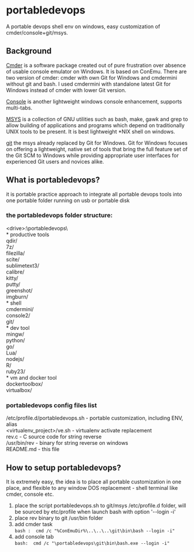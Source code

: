 # portabledevops

A portable devops shell env on windows, easy customization of cmder/console+git/msys.

## Background

[Cmder](https://github.com/cmderdev/cmder) is a software package created out of pure frustration over absence of usable console emulator on Windows. It is based on ConEmu. There are two version of cmder: cmder with own Git for Windows and cmdermini without git and bash. I used cmdermini with standalone latest Git for Windows instead of cmder with lower Git version.

[Console](https://sourceforge.net/projects/console/) is another lightweight windows console enhancement, supports multi-tabs.

[MSYS](http://www.mingw.org/wiki/MSYS) is a collection of GNU utilities such as bash, make, gawk and grep to allow building of applications and programs which depend on traditionally UNIX tools to be present. It is best lightweight *NIX shell on windows.

[git](https://git-for-windows.github.io/) the msys already replaced by Git for Windows. Git for Windows focuses on offering a lightweight, native set of tools that bring the full feature set of the Git SCM to Windows while providing appropriate user interfaces for experienced Git users and novices alike.

## What is portabledevops?

it is portable practice approach to integrate all portable devops tools into one portable folder running on usb or portable disk  
### the portabledevops folder structure:    
&lt;drive&gt;:\portabledevops\  
\* productive tools      
qdir/   
7z/   
filezilla/   
scite/                 
sublimetext3/  
calibre/  
kitty/  
putty/  
greenshot/             
imgburn/   
\* shell      
cmdermini/             
console2/  
git/                              
\* dev tool    
mingw/    
python/               
go/                                              
Lua/                                   
nodejs/                
R/                     
ruby23/                  
\* vm and docker tool                                             
dockertoolbox/        
virtualbox/   

### portabledevops config files list  
/etc/profile.d/portabledevops.sh - portable customization, including ENV, alias  
&lt;virtualenv_project&gt;/ve.sh - virtualenv activate replacement   
rev.c - C source code for string reverse  
/usr/bin/rev - binary for string reverse on windows  
README.md - this file  

## How to setup portabledevops?

It is extremely easy, the idea is to place all portable customization in one place, and flexible to any window DOS replacement - shell terminal like cmder, console etc.  
1)  place the script portabledevops.sh to git/msys /etc/profile.d folder, will be sourced by etc/profile when launch bash with option  '--login -i'   
2) place rev binary to git /usr/bin folder  
3) add cmder task   
`bash :  cmd /c "%ConEmuDir%\..\..\..\git\bin\bash --login -i"`  
4) add console tab  
`bash:  cmd /c "\portabledevops\git\bin\bash.exe --login -i"`  
